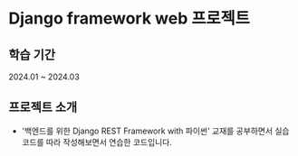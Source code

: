 # Django framework web 프로젝트

## 학습 기간
2024.01 ~ 2024.03

## 프로젝트 소개
- '백엔드를 위한 Django REST Framework with 파이썬' 교재를 공부하면서 실습 코드를 따라 작성해보면서 연습한 코드입니다.

